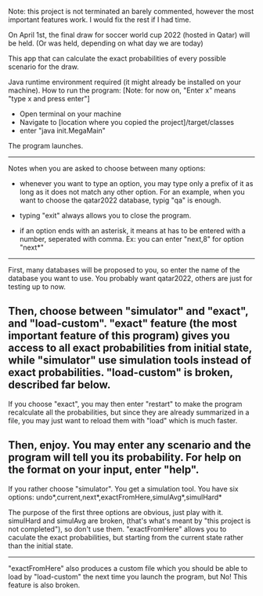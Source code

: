 Note: this project is not terminated an barely commented, however the most important features work. I would fix the rest if I had time.

On April 1st, the final draw for soccer world cup 2022 (hosted in Qatar) will be held. (Or was held, depending on what day we are today)

This app that can calculate the exact probabilities of every possible scenario for the draw.

Java runtime environment required (it might already be installed on your machine). How to run the program: [Note: for now on, "Enter x" means "type x and press enter"]

 - Open terminal on your machine
 - Navigate to [location where you copied the project]/target/classes
 - enter "java init.MegaMain"

The program launches.


---------

Notes when you are asked to choose between many options:

- whenever you want to type an option, you may type only a prefix of it as long as it does not match any other option. For an example, when you want to choose the qatar2022 database, typig "qa" is enough.

- typing "exit" always allows you to close the program.

- if an option ends with an asterisk, it means at has to be entered with a number, seperated with comma. Ex: you can enter "next,8" for option "next*"

--------


First, many databases will be proposed to you, so enter the name of the database you want to use. You probably want qatar2022, others are just for testing up to now.

Then, choose between "simulator" and "exact", and "load-custom". "exact" feature (the most important feature of this program) gives you access to all exact probabilities from initial state, while "simulator" use simulation tools instead of exact probabilities. "load-custom" is broken, described far below.
--------
If you choose "exact", you may then enter "restart" to make the program recalculate all the probabilities, but since they are already summarized in a file, you may just want to reload them with "load" which is much faster.

Then, enjoy. You may enter any scenario and the program will tell you its probability. For help on the format on your input, enter "help".
--------

If you rather choose "simulator". You get a simulation tool. You have six options: undo*,current,next*,exactFromHere,simulAvg*,simulHard*

The purpose of the first three options are obvious, just play with it. simulHard and simulAvg are broken, (that's what's meant by "this project is not completed"), so don't use them. "exactFromHere" allows you to caculate the  exact probabilities, but starting from the current state rather than the initial state.

--------

"exactFromHere" also produces a custom file which you should be able to load by "load-custom" the next time you launch the program, but No! This feature is also broken.



